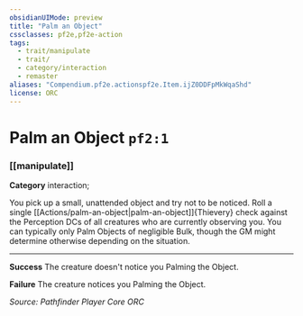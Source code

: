 ```yaml
---
obsidianUIMode: preview
title: "Palm an Object"
cssclasses: pf2e,pf2e-action
tags:
  - trait/manipulate
  - trait/
  - category/interaction
  - remaster
aliases: "Compendium.pf2e.actionspf2e.Item.ijZ0DDFpMkWqaShd"
license: ORC
---
```

# Palm an Object `pf2:1`

### [[manipulate]]

**Category** interaction; 




You pick up a small, unattended object and try not to be noticed. Roll a single [[Actions/palm-an-object|palm-an-object]]{Thievery} check against the Perception DCs of all creatures who are currently observing you. You can typically only Palm Objects of negligible Bulk, though the GM might determine otherwise depending on the situation.

* * *

**Success** The creature doesn't notice you Palming the Object.

**Failure** The creature notices you Palming the Object.

*Source: Pathfinder Player Core*
*ORC*